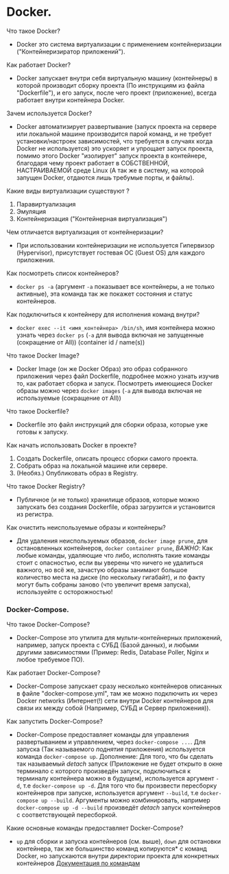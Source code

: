 # Docker.

Что такое Docker?

- Docker это система виртуализации с применением контейнеризации ("Контейнеризиратор приложений").

Как работает Docker?

- Docker запускает внутри себя виртуальную машину (контейнеры) в которой производит сборку проекта (По инструкциям из файла "Dockerfile"), и его запуск, после чего проект (приложение), всегда работает внутри контейнера Docker.

Зачем используется Docker?

- Docker автоматизирует развертывание (запуск проекта на сервере или локальной машине производится парой команд, и не требует установки/настроек зависимостей, что требуется в случаях когда Docker не используется)
  это ускоряет и упрощает запуск проекта, помимо этого Docker "изолирует" запуск проекта в контейнере, благодаря чему проект работает в СОБСТВЕННОЙ, НАСТРАИВАЕМОЙ среде Linux (А так же в систему, на которой запущен Docker, отдаются лишь требумые порты, и файлы).

Какие виды виртуализации существуют ?

1. Паравиртуализация
2. Эмуляция
3. Контейнеризация ("Контейнерная виртуализация")

Чем отличается виртуализация от контейнеризации?

- При использовании контейнеризации не используется Гипервизор (Hypervisor), присутствует гостевая ОС (Guest OS) для каждого приложения.

Как посмотреть список контейнеров?

- `docker ps -a` (аргумент `-a` показывает все контейнеры, а не только активные), эта команда так же покажет состояния и статус контейнеров.

Как подключиться к контейнеру для исполнения команд внутри?

- `docker exec --it <имя_контейнера> /bin/sh`, имя контейнера можно узнать через `docker ps` (`-a` для вывода включая не запущенные (сокращение от All)) (container id / name(s))

Что такое Docker Image?

- Docker Image (он же Docker Образ) это образ собранного приложения через файл Dockerfile, подробнее можно узнать изучив то, как работает сборка и запуск. Посмотреть имеющиеся Docker образы можно через `docker images` (`-a` для вывода включая не используемые (сокращение от All))

Что такое Dockerfile?

- Dockerfile это файл инструкций для сборки образа, которые уже готовы к запуску.

Как начать использовать Docker в проекте?

1. Создать Dockerfile, описать процесс сборки самого проекта.
2. Собрать образ на локальной машине или сервере.
3. (Необяз.) Опубликовать образ в Registry.

Что такое Docker Registry?

- Публичное (и не только) хранилище образов, которые можно запускать без создания Dockerfile, образ загрузится и установится из регистра.

Как очистить неиспользуемые образы и контейнеры?

- Для удаления неиспользуемых образов, `docker image prune`, для остановленных контейнеров, `docker container prune`, _ВАЖНО_: Как любые команды, удаляющие что либо, исполнять такие команды стоит с опасностью, если вы уверены что ничего не удалиться важного, но всё же, зачастую образы занимают большое количество места на диске (по нескольку гигабайт), и по факту могут быть собраны заново (что увеличит время запуска), используейте с осторожностью!

### Docker-Compose.

Что такое Docker-Compose?

- Docker-Compose это утилита для мульти-контейнерных приложений, например, запуск проекта с СУБД (Базой данных), и любыми другими зависимостями (Пример: Redis, Database Poller, Nginx и любое требуемое ПО).

Как работает Docker-Compose?

- Docker-Compose запускает сразу несколько контейнеров описанных в файле "docker-compose.yml", там же можно подключить их через Docker networks (Интернет(!) сети внутри Docker контейнеров для связи их между собой (Например, СУБД и Сервер приложения)).

Как запустить Docker-Compose?

- Docker-Compose предоставляет команды для управления развертыванием и управлением, через `docker-compose ...`. Для запуска (Так называемого _поднятия_ приложения) используется команда `docker-compose up`. Дополнение: Для того, что бы сделать так называемый _detach_ запуск (Приложение не будет открыто в окне терминало с которого произведён запуск, подключиться к терминалу контейнера можно в будущем), используется аргумент `-d`, т.е `docker-compose up -d`. Для того что бы произвести пересборку контейнеров при запуске, используется аргумент `--build`, т.е `docker-compose up --build`. Аргументы можно комбинировать, например `docker-compose up -d --build` произведёт _detach_ запуск контейнеров с соответствующей пересборкой.

Какие основные команды предоставляет Docker-Compose?

- `up` для сборки и запуска контейнеров (см. выше), `down` для остановки контейнера, так же большинство команд копируются\* с команд Docker, но запускаются внутри директории проекта для конкретных контейнеров [Документация по командам](https://github.com/docker/compose/blob/v2/docs/reference/compose.md)
